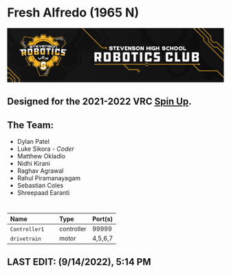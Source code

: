 # Fresh Alfredo (1965 N)
![](./media/Stevenson_vex_logo.png "Stevenson Robotics 2021-2022")
## Designed for the 2021-2022 VRC [Spin Up](https://www.vexrobotics.com/v5/competition/vrc-current-game).

## **The Team:**
- Dylan Patel
- Luke Sikora - *Coder*
- Matthew Okladlo
- Nidhi Kirani
- Raghav Agrawal
- Rahul Piramanayagam
- Sebastian Coles
- Shreepaad Earanti
  
#
|Name            | Type       | Port(s)  |
|:---------------|:-----------|:---------|
|`Controller1   `| controller |   99999  |
|`drivetrain    `| motor      |  4,5,6,7 |


## LAST EDIT: (9/14/2022), 5:14 PM